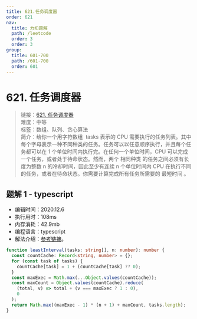 ```yaml
---
title: 621.任务调度器
order: 621
nav:
  title: 力扣题解
  path: /leetcode
  order: 3
  order: 3
group:
  title: 601-700
  path: /601-700
  order: 601
---
```


# 621. 任务调度器

> 链接：[621. 任务调度器](https://leetcode-cn.com/problems/task-scheduler/)  
> 难度：中等  
> 标签：数组、队列、贪心算法  
> 简介：给你一个用字符数组  tasks 表示的 CPU 需要执行的任务列表。其中每个字母表示一种不同种类的任务。任务可以以任意顺序执行，并且每个任务都可以在 1 个单位时间内执行完。在任何一个单位时间，CPU 可以完成一个任务，或者处于待命状态。然而，两个 相同种类 的任务之间必须有长度为整数 n 的冷却时间，因此至少有连续 n 个单位时间内 CPU 在执行不同的任务，或者在待命状态。你需要计算完成所有任务所需要的 最短时间 。

## 题解 1 - typescript

- 编辑时间：2020.12.6
- 执行用时：108ms
- 内存消耗：42.9mb
- 编程语言：typescript
- 解法介绍：[参考链接](https://leetcode-cn.com/problems/task-scheduler/solution/ren-wu-diao-du-qi-by-leetcode-solution-ur9w/)。

```typescript
function leastInterval(tasks: string[], n: number): number {
  const countCache: Record<string, number> = {};
  for (const task of tasks) {
    countCache[task] = 1 + (countCache[task] ?? 0);
  }
  const maxExec = Math.max(...Object.values(countCache));
  const maxCount = Object.values(countCache).reduce(
    (total, v) => total + (v === maxExec ? 1 : 0),
    0
  );
  return Math.max((maxExec - 1) * (n + 1) + maxCount, tasks.length);
}
```
